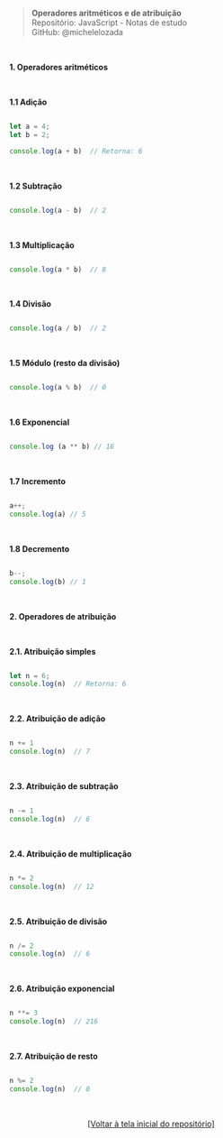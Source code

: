 > **Operadores aritméticos e de atribuição**  
> Repositório: JavaScript - Notas de estudo     
> GitHub: @michelelozada
&nbsp;
     
&nbsp;   

**1. Operadores aritméticos**  

&nbsp;   

**1.1 Adição** 
```js

let a = 4;
let b = 2;

console.log(a + b)  // Retorna: 6
```

&nbsp;   

**1.2 Subtração**  
```js

console.log(a - b)  // 2
```

&nbsp;   

**1.3 Multiplicação**  
```js

console.log(a * b)  // 8
```

&nbsp;   

**1.4 Divisão**  
```js

console.log(a / b)  // 2
```

&nbsp;   

**1.5 Módulo (resto da divisão)**  
```js

console.log(a % b)  // 0 
```

&nbsp;   

**1.6 Exponencial**  
```js

console.log (a ** b) // 16
```

&nbsp;   

**1.7 Incremento**  
```js

a++;
console.log(a) // 5
```

&nbsp;   

**1.8 Decremento**  
```js

b--;
console.log(b) // 1
```

&nbsp;   

**2. Operadores de atribuição**  

&nbsp;  

**2.1. Atribuição simples**  
```js

let n = 6;  
console.log(n)  // Retorna: 6
```

&nbsp;  

**2.2. Atribuição de adição**  
```js

n += 1    
console.log(n)  // 7
```

&nbsp;  

**2.3. Atribuição de subtração**  
```js

n -= 1
console.log(n)  // 6
```

&nbsp;  

**2.4. Atribuição de multiplicação**  
```js

n *= 2
console.log(n)  // 12
```

&nbsp;  

**2.5. Atribuição de divisão**  
```js

n /= 2
console.log(n)  // 6
```

&nbsp;  

**2.6. Atribuição exponencial**  
```js

n **= 3  
console.log(n)  // 216
```

&nbsp;  

**2.7. Atribuição de resto** 
```js

n %= 2
console.log(n)  // 0
```

&nbsp;

<div align="center">
<a href="https://github.com/michelelozada/JavaScript-Study-Notes">[Voltar à tela inicial do repositório]</a>
</div>